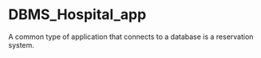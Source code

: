 # DBMS_Hospital_app
A common type of application that connects to a database is a reservation system.
